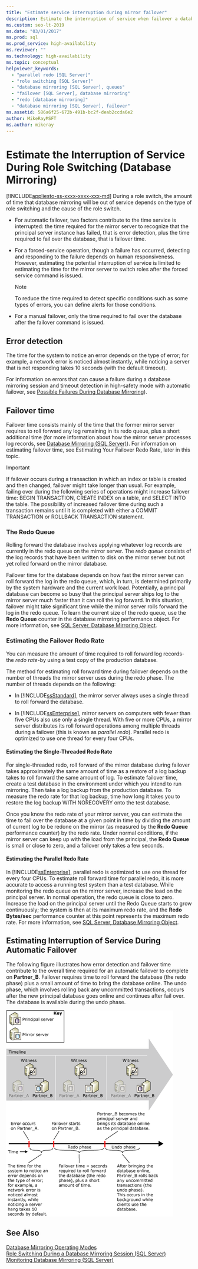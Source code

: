 ```yaml
---
title: "Estimate service interruption during mirror failover"
description: Estimate the interruption of service when failover a database mirror from the primary to the secondary role. 
ms.custom: seo-lt-2019
ms.date: "03/01/2017"
ms.prod: sql
ms.prod_service: high-availability
ms.reviewer: ""
ms.technology: high-availability
ms.topic: conceptual
helpviewer_keywords: 
  - "parallel redo [SQL Server]"
  - "role switching [SQL Server]"
  - "database mirroring [SQL Server], queues"
  - "failover [SQL Server], database mirroring"
  - "redo [database mirroring]"
  - "database mirroring [SQL Server], failover"
ms.assetid: 586a6f25-672b-491b-bc2f-deab2ccda6e2
author: MikeRayMSFT
ms.author: mikeray
---
```

# Estimate the Interruption of Service During Role Switching (Database Mirroring)
[!INCLUDE[appliesto-ss-xxxx-xxxx-xxx-md](../../includes/appliesto-ss-xxxx-xxxx-xxx-md.md)]
  During a role switch, the amount of time that database mirroring will be out of service depends on the type of role switching and the cause of the role switch.  
  
-   For automatic failover, two factors contribute to the time service is interrupted: the time required for the mirror server to recognize that the principal server instance has failed, that is error detection, plus the time required to fail over the database, that is failover time.  
  
-   For a forced-service operation, though a failure has occurred, detecting and responding to the failure depends on human responsiveness. However, estimating the potential interruption of service is limited to estimating the time for the mirror server to switch roles after the forced service command is issued.  
  
    > [!NOTE]  
    >  To reduce the time required to detect specific conditions such as some types of errors, you can define alerts for those conditions.  
  
-   For a manual failover, only the time required to fail over the database after the failover command is issued.  
  
## Error detection  
 The time for the system to notice an error depends on the type of error; for example, a network error is noticed almost instantly, while noticing a server that is not responding takes 10 seconds (with the default timeout).  
  
 For information on errors that can cause a failure during a database mirroring session and timeout detection in high-safety mode with automatic failover, see [Possible Failures During Database Mirroring](../../database-engine/database-mirroring/possible-failures-during-database-mirroring.md)).  
  
## Failover time  
 Failover time consists mainly of the time that the former mirror server requires to roll forward any log remaining in its redo queue, plus a short additional time (for more information about how the mirror server processes log records, see [Database Mirroring &#40;SQL Server&#41;](../../database-engine/database-mirroring/database-mirroring-sql-server.md)). For information on estimating failover time, see Estimating Your Failover Redo Rate, later in this topic.  
  
> [!IMPORTANT]  
>  If failover occurs during a transaction in which an index or table is created and then changed, failover might take longer than usual.  For example, failing over during the following series of operations might increase failover time:  BEGIN TRANSACTION, CREATE INDEX on a table, and SELECT INTO the table. The possibility of increased failover time during such a transaction remains until it is completed with either a COMMIT TRANSACTION or ROLLBACK TRANSACTION statement.  
  
### The Redo Queue  
 Rolling forward the database involves applying whatever log records are currently in the redo queue on the mirror server. The *redo queue* consists of the log records that have been written to disk on the mirror server but not yet rolled forward on the mirror database.  
  
 Failover time for the database depends on how fast the mirror server can roll forward the log in the redo queue, which, in turn, is determined primarily by the system hardware and the current work load. Potentially, a principal database can become so busy that the principal server ships log to the mirror server much faster than it can roll the log forward. In this situation, failover might take significant time while the mirror server rolls forward the log in the redo queue. To learn the current size of the redo queue, use the **Redo Queue** counter in the database mirroring performance object. For more information, see [SQL Server, Database Mirroring Object](../../relational-databases/performance-monitor/sql-server-database-mirroring-object.md).  
  
### Estimating the Failover Redo Rate  
 You can measure the amount of time required to roll forward log records-the *redo rate*-by using a test copy of the production database.  
  
 The method for estimating roll forward time during failover depends on the number of threads the mirror server uses during the redo phase. The number of threads depends on the following:  
  
-   In [!INCLUDE[ssStandard](../../includes/ssstandard-md.md)], the mirror server always uses a single thread to roll forward the database.  
  
-   In [!INCLUDE[ssEnterprise](../../includes/ssenterprise-md.md)], mirror servers on computers with fewer than five CPUs also use only a single thread. With five or more CPUs, a mirror server distributes its roll forward operations among multiple threads during a failover (this is known as *parallel redo*). Parallel redo is optimized to use one thread for every four CPUs.  
  
#### Estimating the Single-Threaded Redo Rate  
 For single-threaded redo, roll forward of the mirror database during failover takes approximately the same amount of time as a restore of a log backup takes to roll forward the same amount of log. To estimate failover time, create a test database in the environment under which you intend to run mirroring. Then take a log backup from the production database. To measure the redo rate for that log backup, time how long it takes you to restore the log backup WITH NORECOVERY onto the test database.  
  
 Once you know the redo rate of your mirror server, you can estimate the time to fail over the database at a given point in time by dividing the amount of current log to be redone on the mirror (as measured by the **Redo Queue** performance counter) by the redo rate. Under normal conditions, if the mirror server can keep up with the load from the principal, the **Redo Queue** is small or close to zero, and a failover only takes a few seconds.  
  
#### Estimating the Parallel Redo Rate  
 In [!INCLUDE[ssEnterprise](../../includes/ssenterprise-md.md)], parallel redo is optimized to use one thread for every four CPUs. To estimate roll forward time for parallel redo, it is more accurate to access a running test system than a test database. While monitoring the redo queue on the mirror server, increase the load on the principal server. In normal operation, the redo queue is close to zero. Increase the load on the principal server until the Redo Queue starts to grow continuously; the system is then at its maximum redo rate, and the **Redo Bytes/sec** performance counter at this point represents the maximum redo rate. For more information, see [SQL Server, Database Mirroring Object](../../relational-databases/performance-monitor/sql-server-database-mirroring-object.md).  
  
## Estimating Interruption of Service During Automatic Failover  
 The following figure illustrates how error detection and failover time contribute to the overall time required for an automatic failover to complete on **Partner_B**. Failover requires time to roll forward the database (the redo phase) plus a small amount of time to bring the database online. The undo phase, which involves rolling back any uncommitted transactions, occurs after the new principal database goes online and continues after fail over. The database is available during the undo phase.  
  
 ![Error detection and failover time](../../database-engine/database-mirroring/media/dbm-failovauto-time.gif "Error detection and failover time")  
  
## See Also  
 [Database Mirroring Operating Modes](../../database-engine/database-mirroring/database-mirroring-operating-modes.md)   
 [Role Switching During a Database Mirroring Session &#40;SQL Server&#41;](../../database-engine/database-mirroring/role-switching-during-a-database-mirroring-session-sql-server.md)   
 [Monitoring Database Mirroring &#40;SQL Server&#41;](../../database-engine/database-mirroring/monitoring-database-mirroring-sql-server.md)  
  
  

